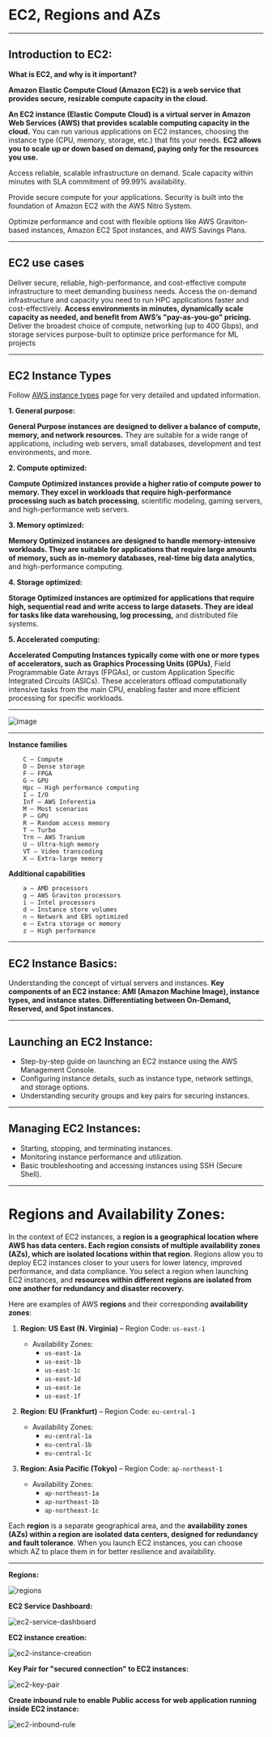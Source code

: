 # EC2, Regions and AZs

---
## Introduction to EC2:

**What is EC2, and why is it important?**

**Amazon Elastic Compute Cloud (Amazon EC2) is a web service that provides secure, resizable compute capacity in the cloud.**

**An EC2 instance (Elastic Compute Cloud) is a virtual server in Amazon Web Services (AWS) that provides scalable computing capacity in the cloud.** You can run various applications on EC2 instances, choosing the instance type (CPU, memory, storage, etc.) that fits your needs. **EC2 allows you to scale up or down based on demand, paying only for the resources you use.**

Access reliable, scalable infrastructure on demand. Scale capacity within minutes with SLA commitment of 99.99% availability.

Provide secure compute for your applications. Security is built into the foundation of Amazon EC2 with the AWS Nitro System.

Optimize performance and cost with flexible options like AWS Graviton-based instances, Amazon EC2 Spot instances, and AWS Savings Plans.


---
## EC2 use cases

Deliver secure, reliable, high-performance, and cost-effective compute infrastructure to meet demanding business needs.
Access the on-demand infrastructure and capacity you need to run HPC applications faster and cost-effectively.
**Access environments in minutes, dynamically scale capacity as needed, and benefit from AWS’s "pay-as-you-go" pricing.**
Deliver the broadest choice of compute, networking (up to 400 Gbps), and storage services purpose-built to optimize price performance for ML projects


---
## EC2 Instance Types

Follow [AWS instance types](https://docs.aws.amazon.com/AWSEC2/latest/UserGuide/instance-types.html) page for very detailed and updated information.

**1. General purpose:**

**General Purpose instances are designed to deliver a balance of compute, memory, and network resources.** They are suitable for a wide range of applications, including web servers, small databases, development and test environments, and more.

**2. Compute optimized:**

**Compute Optimized instances provide a higher ratio of compute power to memory. They excel in workloads that require high-performance processing such as batch processing**, scientific modeling, gaming servers, and high-performance web servers.


**3. Memory optimized:**

**Memory Optimized instances are designed to handle memory-intensive workloads. They are suitable for applications that require large amounts of memory, such as in-memory databases, real-time big data analytics**, and high-performance computing.

**4. Storage optimized:**

**Storage Optimized instances are optimized for applications that require high, sequential read and write access to large datasets. They are ideal for tasks like data warehousing, log processing,** and distributed file systems.

**5. Accelerated computing:**

**Accelerated Computing Instances typically come with one or more types of accelerators, such as Graphics Processing Units (GPUs)**,
Field Programmable Gate Arrays (FPGAs), or custom Application Specific Integrated Circuits (ASICs). 
These accelerators offload computationally intensive tasks from the main CPU, enabling faster and more efficient processing for specific workloads.


---
![image](https://github.com/iam-veeramalla/aws-devops-zero-to-hero/assets/43399466/fc8e083c-dba5-41a6-94b9-14ebef0255c1)


---
**Instance families**

```
    C – Compute
    D – Dense storage
    F – FPGA
    G – GPU
    Hpc – High performance computing
    I – I/O
    Inf – AWS Inferentia
    M – Most scenarios
    P – GPU
    R – Random access memory
    T – Turbo
    Trn – AWS Tranium
    U – Ultra-high memory
    VT – Video transcoding
    X – Extra-large memory
```

**Additional capabilities**

```
    a – AMD processors
    g – AWS Graviton processors
    i – Intel processors
    d – Instance store volumes
    n – Network and EBS optimized
    e – Extra storage or memory
    z – High performance
```


---
## EC2 Instance Basics:

Understanding the concept of virtual servers and instances.
**Key components of an EC2 instance: AMI (Amazon Machine Image), instance types, and instance states. Differentiating between On-Demand, Reserved, and Spot instances.**


---
## Launching an EC2 Instance:

- Step-by-step guide on launching an EC2 instance using the AWS Management Console.
- Configuring instance details, such as instance type, network settings, and storage options.
- Understanding security groups and key pairs for securing instances.


---
## Managing EC2 Instances:

- Starting, stopping, and terminating instances.
- Monitoring instance performance and utilization.
- Basic troubleshooting and accessing instances using SSH (Secure Shell).


---
# Regions and Availability Zones:

In the context of EC2 instances, a **region is a geographical location where AWS has data centers. Each region consists of multiple availability zones (AZs), which are isolated locations within that region**. Regions allow you to deploy EC2 instances closer to your users for lower latency, improved performance, and data compliance. You select a region when launching EC2 instances, and **resources within different regions are isolated from one another for redundancy and disaster recovery.**

Here are examples of AWS **regions** and their corresponding **availability zones**:

1. **Region: US East (N. Virginia)** – Region Code: `us-east-1`
   - Availability Zones:
     - `us-east-1a`
     - `us-east-1b`
     - `us-east-1c`
     - `us-east-1d`
     - `us-east-1e`
     - `us-east-1f`

2. **Region: EU (Frankfurt)** – Region Code: `eu-central-1`
   - Availability Zones:
     - `eu-central-1a`
     - `eu-central-1b`
     - `eu-central-1c`

3. **Region: Asia Pacific (Tokyo)** – Region Code: `ap-northeast-1`
   - Availability Zones:
     - `ap-northeast-1a`
     - `ap-northeast-1b`
     - `ap-northeast-1c`

Each **region** is a separate geographical area, and the **availability zones (AZs) within a region are isolated data centers, designed for redundancy and fault tolerance**. When you launch EC2 instances, you can choose which AZ to place them in for better resilience and availability.


---
**Regions:**

![regions](./img/0_regions.png)

**EC2 Service Dashboard:**

![ec2-service-dashboard](./img/1_ec2_dashboard.png)

**EC2 instance creation:**

![ec2-instance-creation](./img/2_ec2_instance_creation.png)

**Key Pair for "secured connection" to EC2 instances:**

![ec2-key-pair](./img/3_key_pairs_for_secured_connection_to_ec2_instance.png)

**Create inbound rule to enable Public access for web application running inside EC2 instance:**

![ec2-inbound-rule](./img/4_create_inbound_rule_to_access_app_inside_ec2_instance.png)